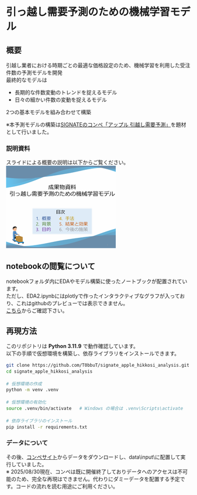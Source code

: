 # 引っ越し需要予測のための機械学習モデル
## 概要
引越し業者における時期ごとの最適な価格設定のため、機械学習を利用した受注件数の予測モデルを開発  
最終的なモデルは
- 長期的な件数変動のトレンドを捉えるモデル
- 日々の細かい件数の変動を捉えるモデル

2つの基本モデルを組み合わせて構築

※本予測モデルの構築は[SIGNATEのコンペ「アップル 引越し需要予測」](https://user.competition.signate.jp/ja/competition/detail/?competition=ada98a13ab224468b1c7191d819d7646)を題材として行いました。

### 説明資料
スライドによる概要の説明は以下からご覧ください。  
[![スライドのサムネイル](docs/slides_thmb.png)](https://t0bbut.github.io/signate_apple_hikkosi_analysis/成果物資料_引っ越し需要予測.pdf)

## notebookの閲覧について
notebookフォルダ内にEDAやモデル構築に使ったノートブックが配置されています。  
ただし、EDA2.ipynbにはplotlyで作ったインタラクティブなグラフが入っており、これはgithubのプレビューでは表示できません。  
[こちら](https://t0bbut.github.io/signate_apple_hikkosi_analysis/EDA2.html)からご確認下さい。  

## 再現方法

このリポジトリは **Python 3.11.9** で動作確認しています。  
以下の手順で仮想環境を構築し、依存ライブラリをインストールできます。  

```bash
git clone https://github.com/T0bbuT/signate_apple_hikkosi_analysis.git
cd signate_apple_hikkosi_analysis

# 仮想環境の作成
python -m venv .venv

# 仮想環境の有効化
source .venv/bin/activate   # Windows の場合は .venv\Scripts\activate

# 依存ライブラリのインストール
pip install -r requirements.txt
```
### データについて
その後、[コンペサイト](https://user.competition.signate.jp/ja/competition/detail/?competition=ada98a13ab224468b1c7191d819d7646)からデータをダウンロードし、data\input\に配置して実行していました。  
※ 2025/08/30現在、コンペは既に開催終了しておりデータへのアクセスは不可能のため、完全な再現はできません。代わりにダミーデータを配置する予定です。コードの流れを読む用途にご利用ください。
